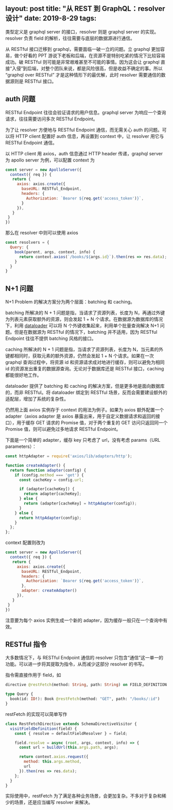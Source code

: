 layout: post
title: "从 REST 到 GraphQL：resolver 设计"
date: 2019-8-29
tags:
---

类型定义是 graphql server 的接口，resolver 则是 graphql server 的实现。resolver 负责 field 的解析，往往需要与底层的数据源进行通信。

<!--more-->

从 RESTful 接口迁移到 graphql，需要面临一破一立的问题。立 graphql 更加容易，做个好看的 PPT 游说下老板和后端，在资源不是特别吃紧的情况下比较容易成功。破 RESTful 则可能是非常艰难甚至不可能的事情。因为这会让 graphql 直接“入侵”到后端，对整个团队来说，都是风险很高，但是收益不确定的事。所以 “graphql over RESTful” 才是这种情形下的最优解，此时 resolver 需要通信的数据源则是 RESTful 接口。

## auth 问题

RESTful Endpoint 往往会验证请求的用户信息。graphql server 为响应一个查询请求，往往需要访问多次 RESTful Endpoint。

为了让 resolver 方便地与 RESTful Endpoint 通信，而无需关心 auth 的问题。可以将 HTTP client 配置好 auth 信息，再设置到 context 中，让 resolver 用它与 RESTful Endpoint 通信。

以 HTTP client 用 axios，auth 信息通过 HTTP header 传递，graphql server 为 apollo server 为例，可以配置 context 为

```javascript
const server = new ApolloServer({
  context({ req }) {
   return {
     axios: axios.create({
       baseURL: RESTful_Endpoint,
       headers: {
         Authorization: `Bearer ${req.get('access_token')}`,
       }
     }),
   }
 }
})
```

那么在 resolver 中则可以使用 axios

```javascript
const resolvers = {
  Query: {
    book(parent, args, context, info) {
      return context.axios(`/books/${args.id}`).then(res => res.data);
    }
  }
}
```

## N+1 问题

N+1 Problem 的解决方案分为两个层面：batching 和 caching。

batching 所解决的 N + 1 问题是指，当请求了资源列表，长度为  N，再通过外键为列表元素获取额外的资源，则会发起 1 + N 个请求。在数据源为数据库的情况下，利用 [dataloader](https://github.com/graphql/dataloader) 可以将 N 个外键收集起来，利用单个批量查询解决 N+1 问题。但是在数据源为 RESTful 的情况下，batching 并不适用，因为 RESTful Endpoint 往往不提供 batching 风格的接口。

caching 所解决的 N + 1 问题是指，当请求了资源列表，长度为 N，当元素的外键都相同时，获取元素的额外资源，仍然会发起 1 + N 个请求。如果在一次 graphql 查询过程中，将资源 id 和资源请求成对地进行缓存，则可以避免为相同 id 的资源发出重复的数据源查询。无论对于数据库还是 RESTful 接口，caching 都能很好地工作。

dataloader 提供了 batching 和 caching 的解决方案，但是更多地是面向数据库的，而非 RESTful。将 dataloader 绑定到 RESTful 场景，反而会需要建设额外的适配层，增加了系统的复杂性。

仍然用上面 axios 实例存于 context 的用法为例子。如果为 axios 额外配置一个 adapter（axios adapter 是 axios 暴露出来，用于自定义数据请求和返回的接口），用于缓存 GET 请求的 Promise 值，对于两个重复的 GET 访问只返回同一个 Promise 值，则可以避免过多地请求 RESTful Endpoint。

下面是一个简单的 adapter，缓存 key 只考虑了 url，没有考虑 params（URL parameters）：

```javascript
const httpAdapter = require('axios/lib/adapters/http');

function createAdapter() {
  return function adapter(config) {
    if (config.method === 'get') {
      const cacheKey = config.url;

      if (adapter[cacheKey]) {
        return adapter[cacheKey];
      } else {
        return (adapter[cacheKey] = httpAdapter(config));
      }
    } else {
      return httpAdapter(config);
    }
  };
};
```

context 配置则改为

```javascript
const server = new ApolloServer({
  context({ req }) {
   return {
     axios: axios.create({
       baseURL: RESTful_Endpoint,
       headers: {
         Authorization: `Bearer ${req.get('access_token')}`,
       },
       adapter: createAdapter()
     }),
   }
 }
})
```

注意要为每个 axios 实例生成一个新的 adapter，因为缓存一般只在一个查询中有效。

## RESTful 指令

大多数情况下，与 RESTful Endpoint 通信的 resolver 只包含“通信”这一单一的功能。可以进一步将其提取为指令，从而减少这部分 resolver 的书写。

指令需直接作用于 field，如

```graphql
directive @restFetch(method: String, path: String) on FIELD_DEFINITION

type Query {
  book(id: ID!): Book @restFetch(method: "GET", path: "/books/:id")
}
```

restFetch 的实现可以简单写作

```javascript
class RestFetchDirective extends SchemaDirectiveVisitor {
  visitFieldDefinition(field) {
    const { resolve = defaultFieldResolver } = field;

    field.resolve = async (root, args, context, info) => {
      const url = buildUrl(this.args.path, args);

      return context.axios.request({
        method: this.args.method,
        url
      }).then(res => res.data);
    };
  }
}
```

实际使用中，restFetch 为了满足各种业务场景，会更加复杂。不多对于复杂和稀少的场景，还是应当编写 resolver 来解决。